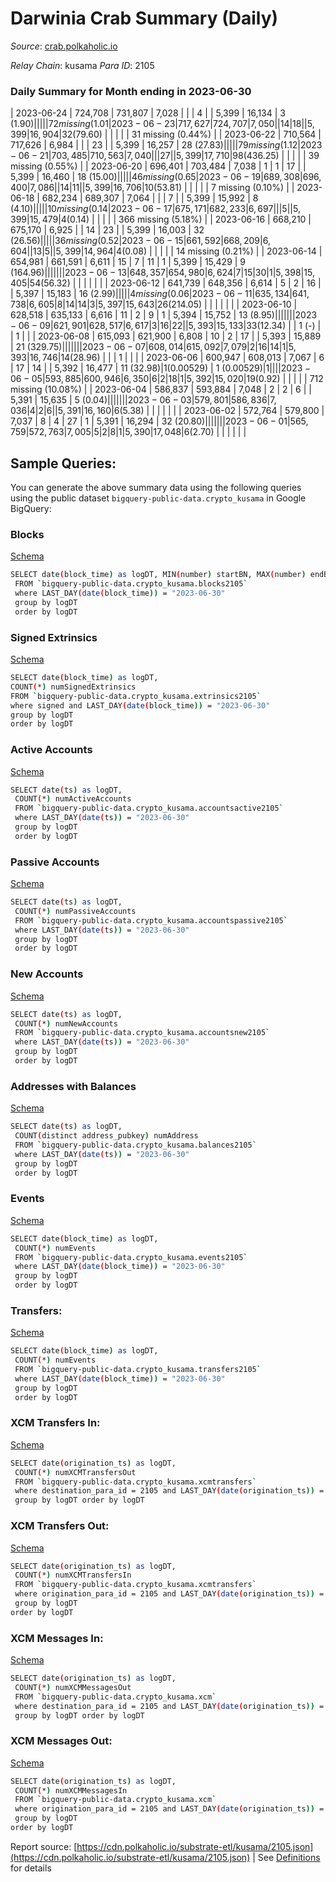 # Darwinia Crab Summary (Daily)

_Source_: [crab.polkaholic.io](https://crab.polkaholic.io)

*Relay Chain*: kusama
*Para ID*: 2105



### Daily Summary for Month ending in 2023-06-30


| 2023-06-24 | 724,708 | 731,807 | 7,028 |  |  | 4 |  | 5,399 | 16,134 | 3 ($1.90) |   |   |  |  | 72 missing (1.01%) |
| 2023-06-23 | 717,627 | 724,707 | 7,050 |  | 14 | 18 |  | 5,399 | 16,904 | 32 ($79.60) |   |   |  |  | 31 missing (0.44%) |
| 2023-06-22 | 710,564 | 717,626 | 6,984 |  |  | 23 |  | 5,399 | 16,257 | 28 ($27.83) |   |   |  |  | 79 missing (1.12%) |
| 2023-06-21 | 703,485 | 710,563 | 7,040 |  |  | 27 |  | 5,399 | 17,710 | 98 ($436.25) |   |   |  |  | 39 missing (0.55%) |
| 2023-06-20 | 696,401 | 703,484 | 7,038 | 1 | 1 | 17 |  | 5,399 | 16,460 | 18 ($15.00) |   |   |  |  | 46 missing (0.65%) |
| 2023-06-19 | 689,308 | 696,400 | 7,086 |  | 14 | 11 |  | 5,399 | 16,706 | 10 ($53.81) |   |   |  |  | 7 missing (0.10%) |
| 2023-06-18 | 682,234 | 689,307 | 7,064 |  |  | 7 |  | 5,399 | 15,992 | 8 ($4.10) |   |   |  |  | 10 missing (0.14%) |
| 2023-06-17 | 675,171 | 682,233 | 6,697 |  |  | 5 |  | 5,399 | 15,479 | 4 ($0.14) |   |   |  |  | 366 missing (5.18%) |
| 2023-06-16 | 668,210 | 675,170 | 6,925 |  | 14 | 23 |  | 5,399 | 16,003 | 32 ($26.56) |   |   |  |  | 36 missing (0.52%) |
| 2023-06-15 | 661,592 | 668,209 | 6,604 |  | 13 | 5 |  | 5,399 | 14,964 | 4 ($0.08) |   |   |  |  | 14 missing (0.21%) |
| 2023-06-14 | 654,981 | 661,591 | 6,611 | 15 | 7 | 11 | 1 | 5,399 | 15,429 | 9 ($164.96) |   |   |  |  |  |
| 2023-06-13 | 648,357 | 654,980 | 6,624 | 7 | 15 | 30 | 1 | 5,398 | 15,405 | 54 ($56.32) |   |   |  |  |  |
| 2023-06-12 | 641,739 | 648,356 | 6,614 | 5 | 2 | 16 |  | 5,397 | 15,183 | 16 ($2.99) |   |   |  |  | 4 missing (0.06%) |
| 2023-06-11 | 635,134 | 641,738 | 6,605 | 8 | 14 | 14 | 3 | 5,397 | 15,643 | 26 ($214.05) |   |   |  |  |  |
| 2023-06-10 | 628,518 | 635,133 | 6,616 | 11 | 2 | 9 | 1 | 5,394 | 15,752 | 13 ($8.95) |   |   |  |  |  |
| 2023-06-09 | 621,901 | 628,517 | 6,617 | 3 | 16 | 22 |  | 5,393 | 15,133 | 33 ($12.34) |   | 1 (-) |  | 1 |  |
| 2023-06-08 | 615,093 | 621,900 | 6,808 | 10 | 2 | 17 |  | 5,393 | 15,889 | 21 ($329.75) |   |   |  |  |  |
| 2023-06-07 | 608,014 | 615,092 | 7,079 | 2 | 16 | 14 | 1 | 5,393 | 16,746 | 14 ($28.96) |   |   | 1 |  |  |
| 2023-06-06 | 600,947 | 608,013 | 7,067 | 6 | 17 | 14 |  | 5,392 | 16,477 | 11 ($32.98) | 1 ($0.00529) | 1 ($0.00529) | 1 |  |  |
| 2023-06-05 | 593,885 | 600,946 | 6,350 | 6 | 2 | 18 | 1 | 5,392 | 15,020 | 19 ($0.92) |   |   |  |  | 712 missing (10.08%) |
| 2023-06-04 | 586,837 | 593,884 | 7,048 | 2 | 2 | 6 |  | 5,391 | 15,635 | 5 ($0.04) |   |   |  |  |  |
| 2023-06-03 | 579,801 | 586,836 | 7,036 | 4 | 2 | 6 |  | 5,391 | 16,160 | 6 ($5.38) |   |   |  |  |  |
| 2023-06-02 | 572,764 | 579,800 | 7,037 | 8 | 4 | 27 | 1 | 5,391 | 16,294 | 32 ($20.80) |   |   |  |  |  |
| 2023-06-01 | 565,759 | 572,763 | 7,005 | 5 | 2 | 8 | 1 | 5,390 | 17,048 | 6 ($2.70) |   |   |  |  |  |

## Sample Queries:
You can generate the above summary data using the following queries using the public dataset `bigquery-public-data.crypto_kusama` in Google BigQuery:


### Blocks 

[Schema](https://github.com/colorfulnotion/substrate-etl/blob/main/schema/blocks.json)

```bash
SELECT date(block_time) as logDT, MIN(number) startBN, MAX(number) endBN, COUNT(*) numBlocks 
 FROM `bigquery-public-data.crypto_kusama.blocks2105`  
 where LAST_DAY(date(block_time)) = "2023-06-30" 
 group by logDT 
 order by logDT
```

### Signed Extrinsics 

[Schema](https://github.com/colorfulnotion/substrate-etl/blob/main/schema/extrinsics.json)

```bash
SELECT date(block_time) as logDT, 
COUNT(*) numSignedExtrinsics 
FROM `bigquery-public-data.crypto_kusama.extrinsics2105`  
where signed and LAST_DAY(date(block_time)) = "2023-06-30" 
group by logDT 
order by logDT
```

### Active Accounts 

[Schema](https://github.com/colorfulnotion/substrate-etl/blob/main/schema/accountsactive.json)

```bash
SELECT date(ts) as logDT, 
 COUNT(*) numActiveAccounts 
 FROM `bigquery-public-data.crypto_kusama.accountsactive2105` 
 where LAST_DAY(date(ts)) = "2023-06-30" 
 group by logDT 
 order by logDT
```

### Passive Accounts 

[Schema](https://github.com/colorfulnotion/substrate-etl/blob/main/schema/accountspassive.json)

```bash
SELECT date(ts) as logDT, 
 COUNT(*) numPassiveAccounts 
 FROM `bigquery-public-data.crypto_kusama.accountspassive2105` 
 where LAST_DAY(date(ts)) = "2023-06-30" 
 group by logDT 
 order by logDT
```

### New Accounts 

[Schema](https://github.com/colorfulnotion/substrate-etl/blob/main/schema/accountsnew.json)

```bash
SELECT date(ts) as logDT, 
 COUNT(*) numNewAccounts 
 FROM `bigquery-public-data.crypto_kusama.accountsnew2105` 
 where LAST_DAY(date(ts)) = "2023-06-30" 
 group by logDT
 order by logDT
```

### Addresses with Balances 

[Schema](https://github.com/colorfulnotion/substrate-etl/blob/main/schema/balances.json)

```bash
SELECT date(ts) as logDT,
 COUNT(distinct address_pubkey) numAddress 
 FROM `bigquery-public-data.crypto_kusama.balances2105` 
 where LAST_DAY(date(ts)) = "2023-06-30" 
 group by logDT 
 order by logDT
```

### Events 

[Schema](https://github.com/colorfulnotion/substrate-etl/blob/main/schema/events.json)

```bash
SELECT date(block_time) as logDT, 
 COUNT(*) numEvents 
 FROM `bigquery-public-data.crypto_kusama.events2105` 
 where LAST_DAY(date(block_time)) = "2023-06-30" 
 group by logDT 
 order by logDT
```

### Transfers:

[Schema](https://github.com/colorfulnotion/substrate-etl/blob/main/schema/transfers.json)

```bash
SELECT date(block_time) as logDT, 
 COUNT(*) numEvents 
 FROM `bigquery-public-data.crypto_kusama.transfers2105` 
 where LAST_DAY(date(block_time)) = "2023-06-30" 
 group by logDT 
 order by logDT
```

### XCM Transfers In: 

[Schema](https://github.com/colorfulnotion/substrate-etl/blob/main/schema/xcmtransfers.json)

```bash
SELECT date(origination_ts) as logDT, 
 COUNT(*) numXCMTransfersOut 
 FROM `bigquery-public-data.crypto_kusama.xcmtransfers` 
 where destination_para_id = 2105 and LAST_DAY(date(origination_ts)) = "2023-06-30" 
 group by logDT order by logDT
```

### XCM Transfers Out: 

[Schema](https://github.com/colorfulnotion/substrate-etl/blob/main/schema/xcmtransfers.json)

```bash
SELECT date(origination_ts) as logDT, 
 COUNT(*) numXCMTransfersIn 
 FROM `bigquery-public-data.crypto_kusama.xcmtransfers` 
 where origination_para_id = 2105 and LAST_DAY(date(origination_ts)) = "2023-06-30" 
 group by logDT 
order by logDT
```

### XCM Messages In: 

[Schema](https://github.com/colorfulnotion/substrate-etl/blob/main/schema/xcm.json)

```bash
SELECT date(origination_ts) as logDT, 
 COUNT(*) numXCMMessagesOut 
 FROM `bigquery-public-data.crypto_kusama.xcm` 
 where destination_para_id = 2105 and LAST_DAY(date(origination_ts)) = "2023-06-30" 
 group by logDT order by logDT
```

### XCM Messages Out: 

[Schema](https://github.com/colorfulnotion/substrate-etl/blob/main/schema/xcm.json)

```bash
SELECT date(origination_ts) as logDT, 
 COUNT(*) numXCMMessagesIn 
 FROM `bigquery-public-data.crypto_kusama.xcm` 
 where origination_para_id = 2105 and LAST_DAY(date(origination_ts)) = "2023-06-30" 
 group by logDT 
order by logDT
```


Report source: [https://cdn.polkaholic.io/substrate-etl/kusama/2105.json](https://cdn.polkaholic.io/substrate-etl/kusama/2105.json) | See [Definitions](/DEFINITIONS.md) for details
